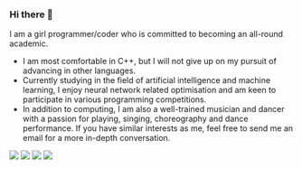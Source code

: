 ### Hi there 👋
I am a girl programmer/coder who is committed to becoming an all-round academic. 
- I am most comfortable in C++, but I will not give up on my pursuit of advancing in other languages. 
- Currently studying in the field of artificial intelligence and machine learning, I enjoy neural network related optimisation and am keen to participate in various programming competitions. 
- In addition to computing, I am also a well-trained musician and dancer with a passion for playing, singing, choreography and dance performance. 
If you have similar interests as me, feel free to send me an email for a more in-depth conversation.

![](https://github.com/zishanqin/github-stats/tree/master/generated/overview.svg)
<img src="https://github.com/zishanqin/github-stats/tree/master/generated/overview.svg">
![](https://github.com/zishanqin/github-stats/tree/master/generated/languages.svg)
<img src="https://github.com/zishanqin/github-stats/tree/master/generated/languages.svg">
<!--
**zishanqin/zishanqin** is a ✨ _special_ ✨ repository because its `README.md` (this file) appears on your GitHub profile.

Here are some ideas to get you started:

- 🔭 I’m currently working on ...
- 🌱 I’m currently learning ...
- 👯 I’m looking to collaborate on ...
- 🤔 I’m looking for help with ...
- 💬 Ask me about ...
- 📫 How to reach me: ...
- 😄 Pronouns: ...
- ⚡ Fun fact: ...
-->
